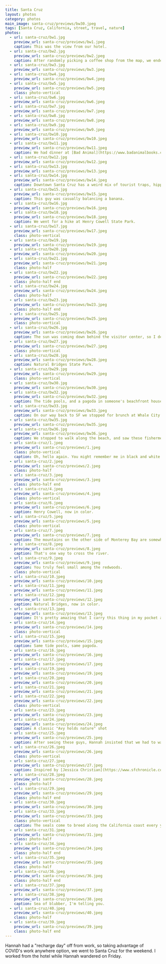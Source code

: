 ```yaml
---
title: Santa Cruz
layout: photos
category: photos
main_image: santa-cruz/previews/bw30.jpeg
tags: [Santa Cruz, California, street, travel, nature]
photos:
  - url: santa-cruz/bw1.jpg
    preview_url: santa-cruz/previews/bw1.jpeg
    caption: This was the view from our hotel.
  - url: santa-cruz/bw2.jpg
    preview_url: santa-cruz/previews/bw2.jpeg
    caption: After randomly picking a coffee shop from the map, we ended up at Shrine, a Catholic non-profit coffeehouse. The contrast with the surf-town vibes was perfectly embodied by these two statues across the street from each other.
  - url: santa-cruz/bw3.jpg
    preview_url: santa-cruz/previews/bw3.jpeg
  - url: santa-cruz/bw4.jpg
    preview_url: santa-cruz/previews/bw4.jpeg
  - url: santa-cruz/bw5.jpg
    preview_url: santa-cruz/previews/bw5.jpeg
    class: photo-vertical
  - url: santa-cruz/bw6.jpg
    preview_url: santa-cruz/previews/bw6.jpeg
  - url: santa-cruz/bw7.jpg
    preview_url: santa-cruz/previews/bw7.jpeg
  - url: santa-cruz/bw8.jpg
    preview_url: santa-cruz/previews/bw8.jpeg
  - url: santa-cruz/bw9.jpg
    preview_url: santa-cruz/previews/bw9.jpeg
  - url: santa-cruz/bw10.jpg
    preview_url: santa-cruz/previews/bw10.jpeg
  - url: santa-cruz/bw11.jpg
    preview_url: santa-cruz/previews/bw11.jpeg
    caption: We had dinner at [Bad Animal](https://www.badanimalbooks.com/). We had found this restaurant/bookshop combo somewhat randomly the previous time we'd visited Santa Cruz, and we'll continue going back for its amazing book selection and interesting food pairings. Of course, we left with 7 books between the two of us.
  - url: santa-cruz/bw12.jpg
    preview_url: santa-cruz/previews/bw12.jpeg
  - url: santa-cruz/bw13.jpg
    preview_url: santa-cruz/previews/bw13.jpeg
  - url: santa-cruz/bw14.jpg
    preview_url: santa-cruz/previews/bw14.jpeg
    caption: Downtown Santa Cruz has a weird mix of tourist traps, hippie stores, and the sameness of middle-America's Main Street. These guys were having a birthday party on the curb.
  - url: santa-cruz/bw15.jpg
    preview_url: santa-cruz/previews/bw15.jpeg
    caption: This guy was casually balancing a banana.
  - url: santa-cruz/bw16.jpg
    preview_url: santa-cruz/previews/bw16.jpeg
  - url: santa-cruz/bw18.jpg
    preview_url: santa-cruz/previews/bw18.jpeg
    caption: We went for a hike at Henry Cowell State Park.
  - url: santa-cruz/bw17.jpg
    preview_url: santa-cruz/previews/bw17.jpeg
    class: photo-vertical
  - url: santa-cruz/bw19.jpg
    preview_url: santa-cruz/previews/bw19.jpeg
  - url: santa-cruz/bw20.jpg
    preview_url: santa-cruz/previews/bw20.jpeg
  - url: santa-cruz/bw21.jpg
    preview_url: santa-cruz/previews/bw21.jpeg
    class: photo-half
  - url: santa-cruz/bw22.jpg
    preview_url: santa-cruz/previews/bw22.jpeg
    class: photo-half end
  - url: santa-cruz/bw24.jpg
    preview_url: santa-cruz/previews/bw24.jpeg
    class: photo-half
  - url: santa-cruz/bw23.jpg
    preview_url: santa-cruz/previews/bw23.jpeg
    class: photo-half end
  - url: santa-cruz/bw25.jpg
    preview_url: santa-cruz/previews/bw25.jpeg
    class: photo-vertical
  - url: santa-cruz/bw26.jpg
    preview_url: santa-cruz/previews/bw26.jpeg
    caption: The sun was coming down behind the visitor center, so I decided I'd experiment with this shot. I thought this would be way more blown out.
  - url: santa-cruz/bw27.jpg
    preview_url: santa-cruz/previews/bw27.jpeg
    class: photo-vertical
  - url: santa-cruz/bw28.jpg
    preview_url: santa-cruz/previews/bw28.jpeg
    caption: Natural Bridges State Park.
  - url: santa-cruz/bw29.jpg
    preview_url: santa-cruz/previews/bw29.jpeg
    class: photo-vertical
  - url: santa-cruz/bw30.jpg
    preview_url: santa-cruz/previews/bw30.jpeg
  - url: santa-cruz/bw32.jpg
    preview_url: santa-cruz/previews/bw32.jpeg
    caption: The tide pools, and a pagoda in someone's beachfront house.
  - url: santa-cruz/bw33.jpg
    preview_url: santa-cruz/previews/bw33.jpeg
    caption: On our way back to SF we stopped for brunch at Whale City Bakery along Highway 1. There were _so many_ birds.
  - url: santa-cruz/bw35.jpg
    preview_url: santa-cruz/previews/bw35.jpeg
  - url: santa-cruz/bw36.jpg
    preview_url: santa-cruz/previews/bw36.jpeg
    caption: We stopped to walk along the beach, and saw these fishermen. Yes, the studio messed up this photo while developing it.
  - url: santa-cruz/1.jpeg
    preview_url: santa-cruz/previews/1.jpeg
    class: photo-vertical
    caption: Oh, hello again. You might remember me in black and white from just a few scrolls up. I'm trying something new here, and sharing photos I took on my phone as I was going through Santa Cruz. It's remarkable how different my style is on film. Our tools influence our output.
  - url: santa-cruz/2.jpeg
    preview_url: santa-cruz/previews/2.jpeg
    class: photo-half
  - url: santa-cruz/3.jpeg
    preview_url: santa-cruz/previews/3.jpeg
    class: photo-half end
  - url: santa-cruz/4.jpeg
    preview_url: santa-cruz/previews/4.jpeg
    class: photo-vertical
  - url: santa-cruz/6.jpeg
    preview_url: santa-cruz/previews/6.jpeg
    caption: Henry Cowell, now in color.
  - url: santa-cruz/5.jpeg
    preview_url: santa-cruz/previews/5.jpeg
    class: photo-vertical
  - url: santa-cruz/7.jpeg
    preview_url: santa-cruz/previews/7.jpeg
    caption: The mountains on the other side of Monterey Bay are somewhat disorienting.
  - url: santa-cruz/8.jpeg
    preview_url: santa-cruz/previews/8.jpeg
    caption: That's one way to cross the river.
  - url: santa-cruz/9.jpeg
    preview_url: santa-cruz/previews/9.jpeg
    caption: You truly feel small among the redwoods.
    class: photo-vertical
  - url: santa-cruz/10.jpeg
    preview_url: santa-cruz/previews/10.jpeg
  - url: santa-cruz/11.jpeg
    preview_url: santa-cruz/previews/11.jpeg
  - url: santa-cruz/12.jpeg
    preview_url: santa-cruz/previews/12.jpeg
    caption: Natural Bridges, now in color.
  - url: santa-cruz/13.jpeg
    preview_url: santa-cruz/previews/13.jpeg
    caption: It's pretty amazing that I carry this thing in my pocket all day and can get shots like this out of it.
  - url: santa-cruz/14.jpeg
    preview_url: santa-cruz/previews/14.jpeg
    class: photo-vertical
  - url: santa-cruz/15.jpeg
    preview_url: santa-cruz/previews/15.jpeg
    caption: Same tide pools, same pagoda.
  - url: santa-cruz/16.jpeg
    preview_url: santa-cruz/previews/16.jpeg
  - url: santa-cruz/17.jpeg
    preview_url: santa-cruz/previews/17.jpeg
  - url: santa-cruz/19.jpeg
    preview_url: santa-cruz/previews/19.jpeg
  - url: santa-cruz/20.jpeg
    preview_url: santa-cruz/previews/20.jpeg
  - url: santa-cruz/21.jpeg
    preview_url: santa-cruz/previews/21.jpeg
  - url: santa-cruz/22.jpeg
    preview_url: santa-cruz/previews/22.jpeg
    class: photo-vertical
  - url: santa-cruz/23.jpeg
    preview_url: santa-cruz/previews/23.jpeg
  - url: santa-cruz/24.jpeg
    preview_url: santa-cruz/previews/24.jpeg
    caption: A classic "Avy holds nature" shot
  - url: santa-cruz/25.jpeg
    preview_url: santa-cruz/previews/25.jpeg
    caption: After seeing these guys, Hannah insisted that we had to watch Pixar's short film, _[Piper](https://pixar.fandom.com/wiki/Piper)_. It was awesome
  - url: santa-cruz/26.jpeg
    preview_url: santa-cruz/previews/26.jpeg
    class: photo-vertical
  - url: santa-cruz/27.jpeg
    preview_url: santa-cruz/previews/27.jpeg
    caption: Inspired by [Jessica Christian](https://www.sfchronicle.com/climate/article/California-elephant-seals-16830440.php), we went to Año Nuevo State Park to look at the elephant seals. I had run out of film, so the seals were an iPhone only experience, and likely the reason you got to see these color shots, too. I couldn't not share these.
  - url: santa-cruz/28.jpeg
    preview_url: santa-cruz/previews/28.jpeg
    class: photo-half
  - url: santa-cruz/29.jpeg
    preview_url: santa-cruz/previews/29.jpeg
    class: photo-half end
  - url: santa-cruz/30.jpeg
    preview_url: santa-cruz/previews/30.jpeg
  - url: santa-cruz/33.jpeg
    preview_url: santa-cruz/previews/33.jpeg
    class: photo-vertical
    caption: The seals come to breed along the California coast every year. It's a sea of blubber out there. You have to get the guided tour to get this close to the breeding grounds. I went in knowing nothing about the seals, and learned a lot - they're a much more interesting animal than I expected!
  - url: santa-cruz/31.jpeg
    preview_url: santa-cruz/previews/31.jpeg
    class: photo-half
  - url: santa-cruz/34.jpeg
    preview_url: santa-cruz/previews/34.jpeg
    class: photo-half end
  - url: santa-cruz/35.jpeg
    preview_url: santa-cruz/previews/35.jpeg
    class: photo-half
  - url: santa-cruz/36.jpeg
    preview_url: santa-cruz/previews/36.jpeg
    class: photo-half end
  - url: santa-cruz/37.jpeg
    preview_url: santa-cruz/previews/37.jpeg
  - url: santa-cruz/38.jpeg
    preview_url: santa-cruz/previews/38.jpeg
    caption: Sea of blubber, I'm telling you.
  - url: santa-cruz/40.jpeg
    preview_url: santa-cruz/previews/40.jpeg
    class: photo-half
  - url: santa-cruz/39.jpeg
    preview_url: santa-cruz/previews/39.jpeg
    class: photo-half end
---
```

Hannah had a "recharge day" off from work, so taking advantage of COVID's work anywhere option, we went to Santa Cruz for the weekend. I worked from the hotel while Hannah wandered on Friday.